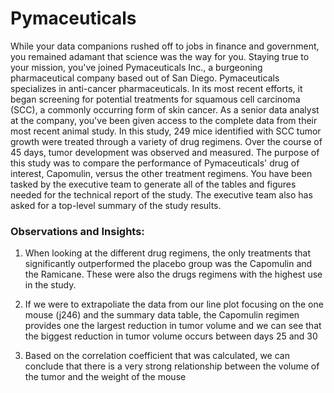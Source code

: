# Pymaceuticals

While your data companions rushed off to jobs in finance and government, you remained adamant that science was the way for you. Staying true to your mission, you've joined Pymaceuticals Inc., a burgeoning pharmaceutical company based out of San Diego. Pymaceuticals specializes in anti-cancer pharmaceuticals. In its most recent efforts, it began screening for potential treatments for squamous cell carcinoma (SCC), a commonly occurring form of skin cancer.
As a senior data analyst at the company, you've been given access to the complete data from their most recent animal study. In this study, 249 mice identified with SCC tumor growth were treated through a variety of drug regimens. Over the course of 45 days, tumor development was observed and measured. The purpose of this study was to compare the performance of Pymaceuticals' drug of interest, Capomulin, versus the other treatment regimens. You have been tasked by the executive team to generate all of the tables and figures needed for the technical report of the study. The executive team also has asked for a top-level summary of the study results.

### Observations and Insights:

1) When looking at the different drug regimens, the only treatments that significantly outperformed the placebo group was the Capomulin and the Ramicane. These were also the drugs regimens with the highest use in the study.

2) If we were to extrapoliate the data from our line plot focusing on the one mouse (j246) and the summary data table, the Capomulin regimen provides one the largest reduction in tumor volume and we can see that the biggest reduction in tumor volume occurs between days 25 and 30

3) Based on the correlation coefficient that was calculated, we can conclude that there is a very strong relationship between the volume of the tumor and the weight of the mouse
